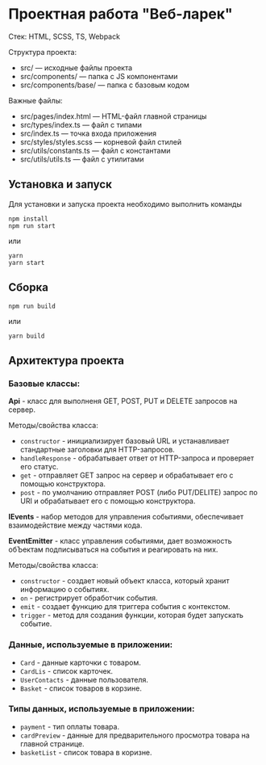 # Проектная работа "Веб-ларек"

Стек: HTML, SCSS, TS, Webpack

Структура проекта:
- src/ — исходные файлы проекта
- src/components/ — папка с JS компонентами
- src/components/base/ — папка с базовым кодом

Важные файлы:
- src/pages/index.html — HTML-файл главной страницы
- src/types/index.ts — файл с типами
- src/index.ts — точка входа приложения
- src/styles/styles.scss — корневой файл стилей
- src/utils/constants.ts — файл с константами
- src/utils/utils.ts — файл с утилитами

## Установка и запуск
Для установки и запуска проекта необходимо выполнить команды

```
npm install
npm run start
```

или

```
yarn
yarn start
```
## Сборка

```
npm run build
```

или

```
yarn build
```
## Архитектура проекта
### Базовые классы:

**Api** - класс для выполненя GET, POST, PUT и DELETE запросов на сервер.

Методы/свойства класса:
- ````constructor```` - инициализирует базовый URL и устанавливает стандартные заголовки для HTTP-запросов.
- ````handleResponse```` - обрабатывает ответ от HTTP-запроса и проверяет его статус.
- ````get```` - отправляет GET запрос на сервер и обрабатывает его с помощью конструктора.
- ````post```` - по умолчанию отправляет POST (либо PUT/DELITE) запрос по URI и обрабатывает его с помощью конструктора.

**IEvents** - набор методов для управления событиями, обеспечивает взаимодействие между частями кода.

**EventEmitter** - класс управления событиями, дает возможность обЪектам подписываться на события и реагировать на них.

Методы/свойства класса:
- ````constructor```` - создает новый объект класса, который хранит информацию о событиях.
- ````on```` - регистрирует обработчик события.
- ````emit```` - создает функцию для триггера события с контекстом.
- ````trigger```` - метод для создания функции, которая будет запускать событие.

### Данные, используемые в приложении:
- ````Card```` - данные карточки с товаром.
- ````CardLis```` - список карточек.
- ````UserContacts```` - данные пользователя.
- ````Basket```` - список товаров в корзине.

### Типы данных, используемые в приложении:
- ````payment```` - тип оплаты товара.
- ````cardPreview```` - данные для предварительного просмотра товара на главной странице.
- ````basketList```` - список товара в коризне.
